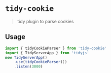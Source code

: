 # `tidy-cookie`
> tidy plugin to parse cookies

## Usage

```typescript
import { tidyCookieParser } from 'tidy-cookie'
import { TidyServerApp } from 'tidyjs'
new TidyServerApp()
    .use(tidyCookieParser())
    .listen(3000)
```

